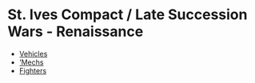 # St. Ives Compact / Late Succession Wars - Renaissance 

- [Vehicles](renaissance/vehicles.md) 
- [’Mechs](renaissance/mechs.md) 
- [Fighters](renaissance/fighters.md) 

